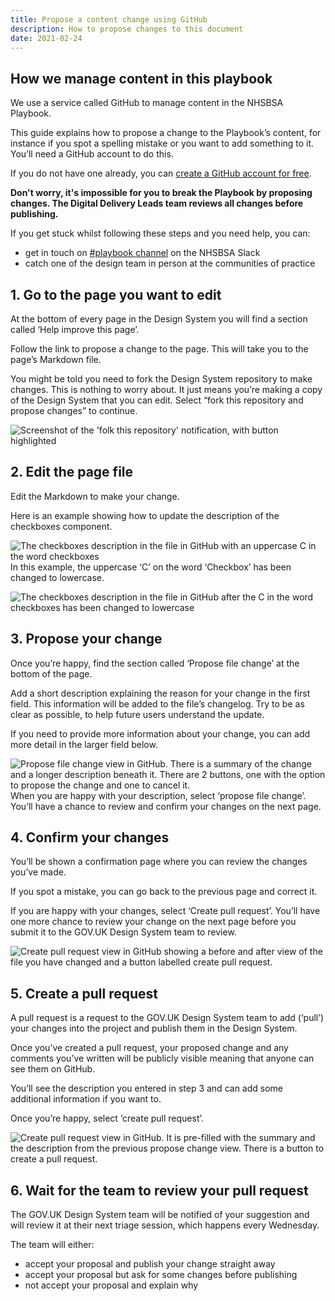 ```yaml
---
title: Propose a content change using GitHub
description: How to propose changes to this document
date: 2021-02-24
---
```


## How we manage content in this playbook

We use a service called GitHub to manage content in the NHSBSA Playbook.

This guide explains how to propose a change to the Playbook’s content, for instance if you spot a spelling mistake or you want to add something to it. You’ll need a GitHub account to do this.

If you do not have one already, you can [create a GitHub account for free](<https://github.com/>).

**Don't worry, it's impossible for you to break the Playbook by proposing changes. The Digital Delivery Leads team reviews all changes before publishing.**

If you get stuck whilst following these steps and you need help, you can:

* get in touch on [\#playbook channel](<https://nhsbsadigitalservices.slack.com/app_redirect?channel=playbook>) on the NHSBSA Slack
* catch one of the design team in person at the communities of practice
  
## 1\. Go to the page you want to edit

At the bottom of every page in the Design System you will find a section called ‘Help improve this page’.

Follow the link to propose a change to the page. This will take you to the page’s Markdown file.

You might be told you need to fork the Design System repository to make changes. This is nothing to worry about. It just means you’re making a copy of the Design System that you can edit. Select “fork this repository and propose changes” to continue.

![Screenshot of the 'folk this repository' notification, with button highlighted](</images/github-change/fork-this-repo.png>)

## 2\. Edit the page file

Edit the Markdown to make your change.

Here is an example showing how to update the description of the checkboxes component.

![The checkboxes description in the file in GitHub with an uppercase C in the word checkboxes](</images/github-change/checkboxes-uppercase.png>)
In this example, the uppercase ‘C’ on the word ‘Checkbox’ has been changed to lowercase.

![The checkboxes description in the file in GitHub after the C in the word checkboxes has been changed to lowercase](</images/github-change/checkboxes-lowercase.png>)

## 3\. Propose your change

Once you’re happy, find the section called ‘Propose file change’ at the bottom of the page.

Add a short description explaining the reason for your change in the first field. This information will be added to the file’s changelog. Try to be as clear as possible, to help future users understand the update.

If you need to provide more information about your change, you can add more detail in the larger field below.

![Propose file change view in GitHub. There is a summary of the change and a longer description beneath it. There are 2 buttons, one with the option to propose the change and one to cancel it.](</images/github-change/propose-file-change.png>)
When you are happy with your description, select ‘propose file change’. You’ll have a chance to review and confirm your changes on the next page.

## 4\. Confirm your changes

You’ll be shown a confirmation page where you can review the changes you’ve made.

If you spot a mistake, you can go back to the previous page and correct it.

If you are happy with your changes, select ‘Create pull request’. You’ll have one more chance to review your change on the next page before you submit it to the GOV.UK Design System team to review.

![Create pull request view in GitHub showing a before and after view of the file you have changed and a button labelled create pull request.](</images/github-change/create-pull-request-first-view-github.png>)

## 5\. Create a pull request

A pull request is a request to the GOV.UK Design System team to add (‘pull’) your changes into the project and publish them in the Design System.

Once you’ve created a pull request, your proposed change and any comments you’ve written will be publicly visible meaning that anyone can see them on GitHub.

You’ll see the description you entered in step 3 and can add some additional information if you want to.

Once you’re happy, select ‘create pull request’.

![Create pull request view in GitHub. It is pre-filled with the summary and the description from the previous propose change view. There is a button to create a pull request.](</images/github-change/create-pull-request-view-github.png>)

## 6\. Wait for the team to review your pull request

The GOV.UK Design System team will be notified of your suggestion and will review it at their next triage session, which happens every Wednesday.

The team will either:

* accept your proposal and publish your change straight away
* accept your proposal but ask for some changes before publishing
* not accept your proposal and explain why
